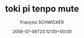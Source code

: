 ---
title: 'toki pi tenpo mute'
posts: 1
hash: 't956'
author: 'François SCHWICKER'
date: 2008-07-08T23:12:00+00:00
sources:
  - http://forums.tokipona.org/viewtopic.php%3Ft=956.html
---